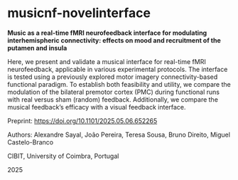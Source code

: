 # musicnf-novelinterface
 
**Music as a real-time fMRI neurofeedback interface for modulating interhemispheric connectivity: effects on mood and recruitment of the putamen and insula**

Here, we present and validate a musical interface for real-time fMRI neurofeedback, applicable in various experimental protocols. The interface is tested using a previously explored motor imagery connectivity-based functional paradigm. To establish both feasibility and utility, we compare the modulation of the bilateral premotor cortex (PMC) during functional runs with real versus sham (random) feedback. Additionally, we compare the musical feedback’s efficacy with a visual feedback interface.

Preprint: https://doi.org/10.1101/2025.05.06.652265

Authors: Alexandre Sayal, João Pereira, Teresa Sousa, Bruno Direito, Miguel Castelo-Branco

CIBIT, University of Coimbra, Portugal

2025